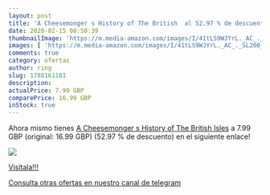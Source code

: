 ```yaml
---
layout: post
title: 'A Cheesemonger s History of The British  al 52.97 % de descuento'
date: 2020-02-15 08:50:39
thumbnailImage: 'https://m.media-amazon.com/images/I/41tLS9WJYrL._AC_._SL200_.jpg'
images: [ 'https://m.media-amazon.com/images/I/41tLS9WJYrL._AC_._SL200_.jpg' ]
comments: true
category: ofertas
author: ring
slug: 1788161181
description:
actualPrice: 7.99 GBP
comparePrice: 16.99 GBP
inStock: true
---
```


Ahora mismo tienes [A Cheesemonger s History of The British Isles](https://www.amazon.com/dp/1788161181/?tag=redken08-20) a 7.99 GBP (original: 16.99 GBP) (52.97 %  de descuento) en el siguiente enlace!

[![](https://m.media-amazon.com/images/I/41tLS9WJYrL._AC_._SL200_.jpg)](https://www.amazon.com/dp/1788161181/?tag=redken08-20)

[Visítala!!!](https://www.amazon.com/dp/1788161181/?tag=redken08-20)

[Consulta otras ofertas en nuestro canal de telegram](https://t.me/s/ofertas25)
